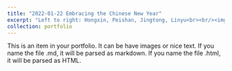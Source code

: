 ```yaml
---
title: "2022-01-22 Embracing the Chinese New Year"
excerpt: "Left to right: Hongxin, Peishan, Jingtong, Linyu<br><br/><img src='/images/2022-01-22-gathering.jpg' width='50%' height='50%'>"
collection: portfolio
---
```


This is an item in your portfolio. It can be have images or nice text. If you name the file .md, it will be parsed as markdown. If you name the file .html, it will be parsed as HTML. 
